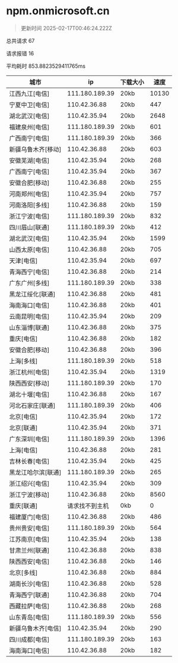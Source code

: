 
  # npm.onmicrosoft.cn

  > 更新时间 2025-02-17T00:46:24.222Z
  
  总共请求 67

  请求报错 16

  平均耗时 853.8823529411765ms

|城市|ip|下载大小|速度|
|-----|----------|---|---|
|江西九江[电信]|111.180.189.39|20kb|10130|
|宁夏中卫[电信]|110.42.36.88|20kb|447|
|湖北武汉[电信]|110.42.35.94|20kb|2648|
|福建泉州[电信]|111.180.189.39|20kb|601|
|广西南宁[电信]|111.180.189.39|20kb|366|
|新疆乌鲁木齐[移动]|110.42.36.88|20kb|603|
|安徽芜湖[电信]|110.42.35.94|20kb|268|
|广西南宁[电信]|110.42.35.94|20kb|367|
|安徽合肥[移动]|110.42.36.88|20kb|255|
|河南郑州[电信]|110.42.35.94|20kb|757|
|河南洛阳[多线]|110.42.36.88|20kb|159|
|浙江宁波[电信]|111.180.189.39|20kb|832|
|四川眉山[联通]|111.180.189.39|20kb|412|
|湖北武汉[电信]|110.42.35.94|20kb|1599|
|山西太原[电信]|110.42.36.88|20kb|705|
|天津[电信]|110.42.35.94|20kb|697|
|青海西宁[电信]|110.42.36.88|20kb|214|
|广东广州[多线]|111.180.189.39|20kb|338|
|黑龙江绥化[联通]|110.42.36.88|20kb|481|
|海南海口[电信]|110.42.36.88|20kb|401|
|云南昆明[电信]|110.42.35.94|20kb|209|
|山东淄博[联通]|110.42.36.88|20kb|375|
|重庆[电信]|110.42.36.88|20kb|182|
|安徽合肥[移动]|110.42.36.88|20kb|396|
|上海[多线]|111.180.189.39|20kb|518|
|浙江杭州[电信]|110.42.35.94|20kb|1319|
|陕西西安[移动]|111.180.189.39|20kb|170|
|湖北十堰[电信]|110.42.36.88|20kb|167|
|河北石家庄[联通]|111.180.189.39|20kb|406|
|北京[电信]|110.42.35.94|20kb|172|
|北京[联通]|110.42.35.94|20kb|371|
|广东深圳[电信]|111.180.189.39|20kb|1396|
|上海[电信]|110.42.36.88|20kb|281|
|吉林长春[电信]|110.42.35.94|20kb|425|
|黑龙江哈尔滨[联通]|111.180.189.39|20kb|265|
|浙江绍兴[电信]|110.42.35.94|20kb|309|
|浙江宁波[移动]|110.42.36.88|20kb|8560|
|重庆[联通]|请求找不到主机|0kb|0|
|福建厦门[电信]|110.42.36.88|20kb|486|
|贵州贵安[电信]|111.180.189.39|20kb|564|
|江苏南京[电信]|110.42.35.94|20kb|138|
|甘肃兰州[联通]|110.42.36.88|20kb|838|
|陕西西安[电信]|110.42.36.88|20kb|146|
|北京[多线]|110.42.36.88|20kb|884|
|湖南长沙[电信]|110.42.36.88|20kb|528|
|青海西宁[联通]|110.42.36.88|20kb|704|
|西藏拉萨[电信]|110.42.36.88|20kb|268|
|山东青岛[电信]|111.180.189.39|20kb|556|
|新疆乌鲁木齐[电信]|110.42.35.94|20kb|290|
|四川成都[电信]|111.180.189.39|20kb|163|
|海南海口[电信]|110.42.36.88|20kb|182|

  